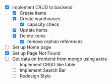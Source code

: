 - [x] Implement CRUD to backend
  - [x] Create items
  - [x] Create warehouses
    - [x] capacity check
  - [x] Update items
  - [x] Delete items
    - [x] remove orphan references
- [ ] Set up Home page
- [x] Set up Page Not Found
- [ ] Get data on frontend from mongo using axios
  - [ ] Implement CRUD like table
  - [ ] Implement Search Bar
  - [ ] Redesign Style